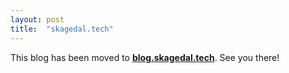 ```yaml
---
layout: post
title:  "skagedal.tech"
---
```


This blog has been moved to **[blog.skagedal.tech](https://blog.skagedal.tech)**.  See you there!
